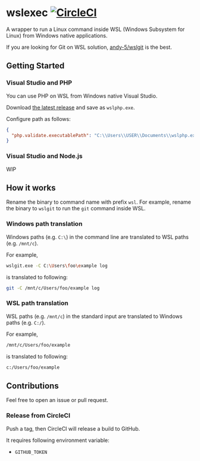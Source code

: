 # wslexec [![CircleCI](https://circleci.com/gh/int128/wslexec.svg?style=shield)](https://circleci.com/gh/int128/wslexec)

A wrapper to run a Linux command inside WSL (Windows Subsystem for Linux) from Windows native applications.

If you are looking for Git on WSL solution, [andy-5/wslgit](https://github.com/andy-5/wslgit) is the best.


## Getting Started

### Visual Studio and PHP

You can use PHP on WSL from Windows native Visual Studio.

Download [the latest release](https://github.com/int128/wslexec/releases) and save as `wslphp.exe`.

Configure path as follows:

```json
{
  "php.validate.executablePath": "C:\\Users\\USER\\Documents\\wslphp.exe"
}
```

### Visual Studio and Node.js

WIP


## How it works

Rename the binary to command name with prefix `wsl`.
For example, rename the binary to `wslgit` to run the `git` command inside WSL.

### Windows path translation

Windows paths (e.g. `C:\`) in the command line are translated to WSL paths (e.g. `/mnt/c`).

For example,

```sh
wslgit.exe -C C:\Users\foo\example log
```

is translated to following:

```sh
git -C /mnt/c/Users/foo/example log
```

### WSL path translation

WSL paths (e.g. `/mnt/c`) in the standard input are translated to Windows paths (e.g. `C:/`).

For example,

```sh
/mnt/c/Users/foo/example
```

is translated to following:

```sh
c:/Users/foo/example
```


## Contributions

Feel free to open an issue or pull request.

### Release from CircleCI

Push a tag, then CircleCI will release a build to GitHub.

It requires following environment variable:

- `GITHUB_TOKEN`
